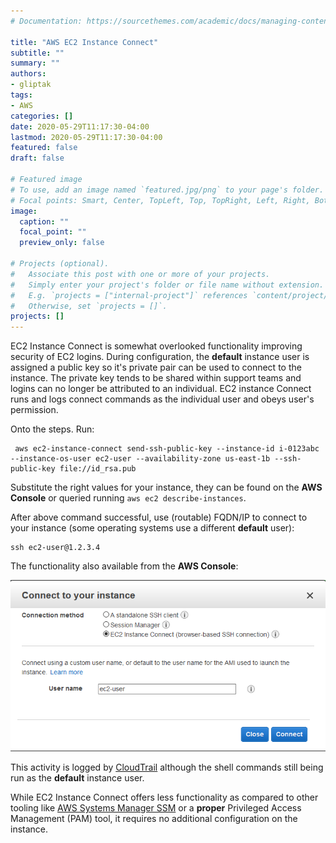 ```yaml
---
# Documentation: https://sourcethemes.com/academic/docs/managing-content/

title: "AWS EC2 Instance Connect"
subtitle: ""
summary: ""
authors:
- gliptak
tags:
- AWS
categories: []
date: 2020-05-29T11:17:30-04:00
lastmod: 2020-05-29T11:17:30-04:00
featured: false
draft: false

# Featured image
# To use, add an image named `featured.jpg/png` to your page's folder.
# Focal points: Smart, Center, TopLeft, Top, TopRight, Left, Right, BottomLeft, Bottom, BottomRight.
image:
  caption: ""
  focal_point: ""
  preview_only: false

# Projects (optional).
#   Associate this post with one or more of your projects.
#   Simply enter your project's folder or file name without extension.
#   E.g. `projects = ["internal-project"]` references `content/project/deep-learning/index.md`.
#   Otherwise, set `projects = []`.
projects: []
---
```


EC2 Instance Connect is somewhat overlooked functionality improving security of EC2 logins. During configuration, the **default** instance user is assigned a public key so it's private pair can be used to connect to the instance. The private key tends to be shared within support teams and logins can no longer be attributed to an individual. EC2 instance Connect runs and logs connect commands as the individual user and obeys user's permission.

Onto the steps. Run:

```
 aws ec2-instance-connect send-ssh-public-key --instance-id i-0123abc --instance-os-user ec2-user --availability-zone us-east-1b --ssh-public-key file://id_rsa.pub
```

Substitute the right values for your instance, they can be found on the **AWS Console** or queried running ```aws ec2 describe-instances```.

After above command successful, use (routable) FQDN/IP to connect to your instance (some operating systems use a different **default** user):

```
ssh ec2-user@1.2.3.4
```
The functionality also available from the **AWS Console**:

![AWS Console Instance Connect](ec2instanceconnect.png "AWS Console Instance Connect")

This activity is logged by [CloudTrail](https://aws.amazon.com/cloudtrail/) although the shell commands still being run as the **default** instance user.

While EC2 Instance Connect offers less functionality as compared to other tooling like [AWS Systems Manager SSM](https://docs.aws.amazon.com/systems-manager/) or a **proper** Privileged Access Management (PAM) tool, it requires no additional configuration on the instance.